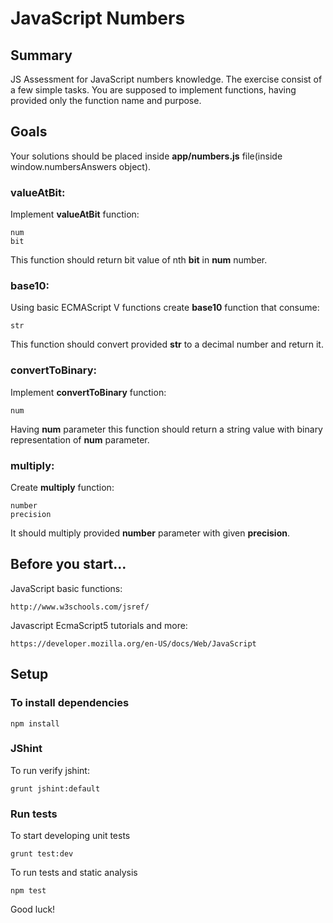 # JavaScript Numbers

## Summary

JS Assessment for JavaScript numbers knowledge. The exercise consist of a few simple tasks. You are supposed to implement functions, having provided 
only the function name and purpose.

## Goals

Your solutions should be placed inside **app/numbers.js** file(inside window.numbersAnswers object).

### valueAtBit:

Implement **valueAtBit** function:

    num
    bit
    
This function should return bit value of nth **bit** in **num** number.

### base10:

Using basic ECMAScript V functions create **base10** function that consume:

    str
    
This function should convert provided **str** to a decimal number and return it.

### convertToBinary:

Implement **convertToBinary** function:

    num
    
Having **num** parameter this function should return a string value with binary representation of **num** parameter.

### multiply:

Create **multiply** function:

    number
    precision
    
It should multiply provided **number** parameter with given **precision**.

## Before you start...

JavaScript basic functions:

    http://www.w3schools.com/jsref/
    
Javascript EcmaScript5 tutorials and more:

    https://developer.mozilla.org/en-US/docs/Web/JavaScript

## Setup

### To install dependencies

    npm install

### JShint

To run verify jshint:

    grunt jshint:default

### Run tests

To start developing unit tests

    grunt test:dev
 
To run tests and static analysis

    npm test

Good luck!
 
